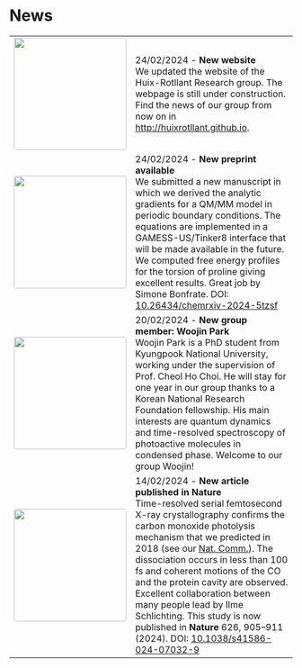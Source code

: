 

<html>
<style>
.page-header {
  color: #000;
  text-align: center;
  background-color: $header-bg-color;
  background-image: url("./images/header.png");
  background-repeat: no-repeat;
  background-size: cover;
  margin: 0 auto;

}
  .btn {
    color: #000;
    border-color: #000; 
    background-color: #fff;
  } 

  .btn:hover {
    color: #000;
    text-decoration: none;
    border-color: #000;
    background-color: #7c940ea1;
  }
</style>
<body>

<h1> News </h1>

<table>
  
<tr>
  <td width="25%">
  <center>
  <a href="https://huixrotllant.github.io"><image src="./images/relooking.png" position="center" style="border-radius: 4px; width: 200px"/></a>
  </center>
  </td>
  <td>
   24/02/2024 - <b>New website</b> <br>
  We updated the website of the Huix-Rotllant Research group. The webpage is still under construction. Find the news of our group from now on in <a href="https://huixrotllant.github.io">http://huixrotllant.github.io</a>.
  </td>
</tr>
<tr>
  <td width="25%">
  <center>
  <a href="http://dx.doi.org/10.26434/chemrxiv-2024-5tzsf" target="_blank"><image src="./images/preprint240224.png" position="center" style="border-radius: 4px; width: 200px"/></a>
  </center>
  </td>
  <td>
   24/02/2024 - <b>New preprint available</b> <br>
  We submitted a new manuscript in which we derived the analytic gradients for a QM/MM model in periodic boundary conditions. The equations are implemented in a GAMESS-US/Tinker8 interface that will be made available in the future. We computed free energy profiles for the torsion of proline giving excellent results. Great job by Simone Bonfrate. DOI: <a href="http://dx.doi.org/10.26434/chemrxiv-2024-5tzsf" target="_blank">10.26434/chemrxiv-2024-5tzsf</a>
  </td>
</tr>
<tr>
  <td width="25%">
  <center>
  <image src="./images/woojin.jpeg" position="center" style="border-radius: 4px; width: 200px"/>
  </center>
  </td>
  <td>
   20/02/2024 - <b>New group member: Woojin Park</b> <br>
   Woojin Park is a PhD student from Kyungpook National University, working under the supervision of Prof. Cheol Ho Choi. He will stay for one year in our group thanks to a Korean National Research Foundation fellowship. His main interests are quantum dynamics and time-resolved spectroscopy of photoactive molecules in condensed phase. Welcome to our group Woojin!
  </td>
</tr>
<tr>
  <td width="25%">
  <center>
  <a href="http://dx.doi.org/10.1038/s41586-024-07032-9" target="_blank"><image src="./images/nature.png" position="center" style="border-radius: 4px; width: 200px"/></a>
  </center>
  </td>
  <td>
   14/02/2024 - <b>New article published in Nature</b> <br>
   Time-resolved serial femtosecond X-ray crystallography confirms the carbon monoxide photolysis mechanism that we predicted in 2018 (see our <a href="http://dx.doi.org/10.1038/s41467-018-06615-1" target="_blank">Nat. Comm.</a>). The dissociation occurs in less than 100 fs and coherent motions of the CO and the protein cavity are observed. Excellent collaboration between many people lead by Ilme Schlichting. This study is now published in <b>Nature</b> 626, 905–911 (2024). DOI: <a href="http://dx.doi.org/10.1038/s41586-024-07032-9" target="_blank">10.1038/s41586-024-07032-9</a>
  </td>
</tr>
</table>
</body>
</html>

